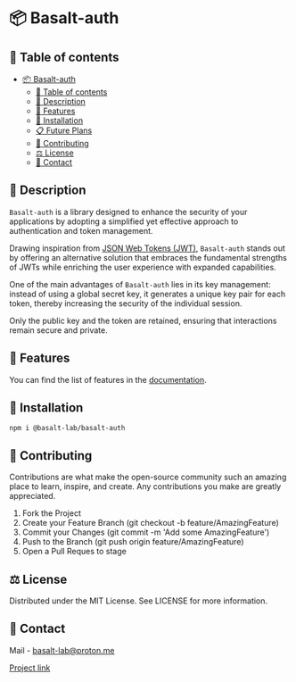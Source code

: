 # 📦 Basalt-auth

## 📌 Table of contents

- [📦 Basalt-auth](#-basalt-auth)
    - [📌 Table of contents](#-table-of-contents)
    - [📝 Description](#-description)
    - [🌟 Features](#-features)
    - [🔧 Installation](#-installation)
    - [📋 Future Plans](#-future-plans)
    - [👥 Contributing](#-contributing)
    - [⚖️ License](#-license)
    - [📧 Contact](#-contact)

## 📝 Description

`Basalt-auth` is a library designed to enhance the security of your applications by adopting a simplified yet effective approach to authentication and token management.

Drawing inspiration from [JSON Web Tokens (JWT)](https://jwt.io/), `Basalt-auth` stands out by offering an alternative solution that embraces the fundamental strengths of JWTs while enriching the user experience with expanded capabilities.

One of the main advantages of `Basalt-auth` lies in its key management: instead of using a global secret key, it generates a unique key pair for each token, thereby increasing the security of the individual session.

Only the public key and the token are retained, ensuring that interactions remain secure and private.


## 🌟 Features

You can find the list of features in the [documentation](https://basalt-lab.github.io/basalt-doc/index.html).

## 🔧 Installation

```
npm i @basalt-lab/basalt-auth
```

## 👥 Contributing

Contributions are what make the open-source community such an amazing place to learn, inspire, and create. Any contributions you make are greatly appreciated.

1. Fork the Project
2. Create your Feature Branch (git checkout -b feature/AmazingFeature)
3. Commit your Changes (git commit -m 'Add some AmazingFeature')
4. Push to the Branch (git push origin feature/AmazingFeature)
5. Open a Pull Reques to stage

## ⚖️ License

Distributed under the MIT License. See LICENSE for more information.

## 📧 Contact

Mail - [basalt-lab@proton.me](basalt-lab@proton.me)

[Project link](https://github.com/Basalt-Lab/basalt-auth)
